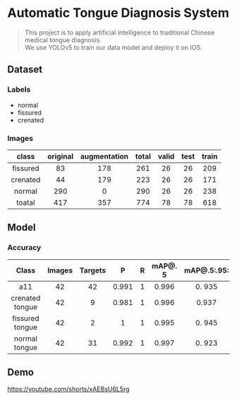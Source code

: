 # Automatic Tongue Diagnosis System

> This project is to apply artificial intelligence to traditional Chinese medical tongue diagnosis.  
> We use YOLOv5 to train our data model and deploy it on IOS.

## Dataset

### Labels
 - normal
 - fissured
 - crenated
### Images

 | class | original | augmentation | total | valid | test | train | 
 | :---: | :---: | :---: | :---: | :---: | :---: | :---: | 
 | fissured | 83 | 178 | 261 | 26 | 26 | 209 | 
 | crenated | 44 | 179 | 223 | 26 | 26 | 171 | 
 | normal | 290 | 0 | 290 | 26 | 26 | 238 | 
 | toatal | 417 | 357 | 774 | 78 | 78 | 618 | 
 

## Model

### Accuracy

 | Class | Images | Targets | P | R | mAP@. 5 | mAP@.5:.95: | 
 | :---: | :---: | :---: | :---: | :---: | :---: | :---: | 
 | a11 | 42 | 42 | 0.991 | 1 | 0.996 | 0. 935 | 
 | crenated tongue | 42 | 9 | 0.981 | 1 | 0.996 | 0.937 | 
 | fissured tongue | 42 | 2 | 1 | 1 | 0.995 | 0. 945 | 
 | normal tongue | 42 | 31 | 0.992 | 1 | 0.997 | 0. 923 | 

## Demo

https://youtube.com/shorts/xAEBsU6L5rg

